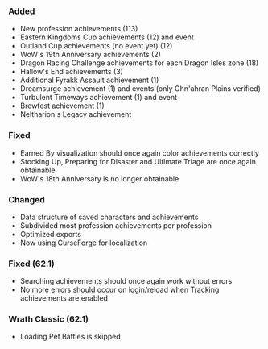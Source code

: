 <p><h3>Added</h3></p>
<ul>
<li>New profession achievements (113)</li>
<li>Eastern Kingdoms Cup achievements (12) and event</li>
<li>Outland Cup achievements (no event yet) (12)</li>
<li>WoW's 19th Anniversary achievements (2)</li>
<li>Dragon Racing Challenge achievements for each Dragon Isles zone (18)</li>
<li>Hallow's End achievements (3)</li>
<li>Additional Fyrakk Assault achievement (1)</li>
<li>Dreamsurge achievement (1) and events (only Ohn'ahran Plains verified)</li>
<li>Turbulent Timeways achievement (1) and event</li>
<li>Brewfest achievement (1)</li>
<li>Neltharion's Legacy achievement</li>
</ul>
<p><h3>Fixed</h3></p>
<ul>
<li>Earned By visualization should once again color achievements correctly</li>
<li>Stocking Up, Preparing for Disaster and Ultimate Triage are once again obtainable</li>
<li>WoW's 18th Anniversary is no longer obtainable</li>
</ul>
<p><h3>Changed</h3></p>
<ul>
<li>Data structure of saved characters and achievements</li>
<li>Subdivided most profession achievements per profession</li>
<li>Optimized exports</li>
<li>Now using CurseForge for localization</li>
</ul>
<p><h3>Fixed (62.1)</h3></p>
<ul>
<li>Searching achievements should once again work without errors</li>
<li>No more errors should occur on login/reload when Tracking achievements are enabled </li>
</ul>
<p><h3>Wrath Classic (62.1)</h3></p>
<ul>
<li>Loading Pet Battles is skipped</li>
</ul>